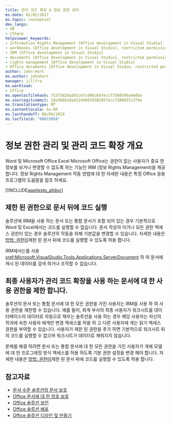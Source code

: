 ```yaml
---
title: 관리 코드 확장 & 정보 권한 관리
ms.date: 02/02/2017
ms.topic: conceptual
dev_langs:
- VB
- CSharp
helpviewer_keywords:
- Information Rights Management [Office development in Visual Studio]
- workbooks [Office development in Visual Studio], restricted permissions
- IRM [Office development in Visual Studio]
- documents [Office development in Visual Studio], restricted permissions
- rights management [Office development in Visual Studio]
- Office documents [Office development in Visual Studio, restricted permissions
author: John-Hart
ms.author: johnhart
manager: jillfra
ms.workload:
- office
ms.openlocfilehash: 753f3d2da201c67cd86c697eccf7580596a40d6e
ms.sourcegitcommit: 2da366ba9ad124366f6502927ecc720985fc2f9e
ms.translationtype: MT
ms.contentlocale: ko-KR
ms.lasthandoff: 08/09/2019
ms.locfileid: "68872058"
---
```

# <a name="information-rights-management-and-managed-code-extensions-overview"></a>정보 권한 관리 및 관리 코드 확장 개요
  Word 및 Microsoft Office Excel Microsoft Office는 권한이 없는 사용자가 중요 한 정보를 보거나 변경할 수 없도록 하는 기능인 IRM (정보 Rights Management)을 제공 합니다. 정보 Rights Management 작동 방법에 대 한 자세한 내용은 특정 Office 응용 프로그램의 도움말을 참조 하세요.

 [!INCLUDE[appliesto_alldoc](../vsto/includes/appliesto-alldoc-md.md)]

## <a name="run-code-behind-documents-with-restricted-permissions"></a>제한 된 권한으로 문서 뒤에 코드 실행
 솔루션에 IRM을 사용 하는 문서 또는 통합 문서가 포함 되어 있는 경우 기본적으로 Word 및 Excel에서는 코드를 실행할 수 없습니다. 문서 작성자 이거나 모든 권한 액세스 권한이 있는 경우 솔루션의 작동을 위해 기본값을 변경할 수 있습니다. 자세한 내용은 [방법: 권한이](../vsto/how-to-permit-code-to-run-behind-documents-with-restricted-permissions.md)제한 된 문서 뒤에 코드를 실행할 수 있도록 허용 합니다.

 IRM에서는를 사용 <xref:Microsoft.VisualStudio.Tools.Applications.ServerDocument> 하 여 문서에 캐시 된 데이터를 검색 하거나 조작할 수 없습니다.

## <a name="end-users-to-restrict-permissions-to-documents-that-use-managed-code-extensions"></a>최종 사용자가 관리 코드 확장을 사용 하는 문서에 대 한 사용 권한을 제한 합니다.
 솔루션의 문서 또는 통합 문서에 대 한 모든 권한을 가진 사용자는 IRM을 사용 하 여 사용 권한을 제한할 수 있습니다. 예를 들어, 회계 부서의 최종 사용자가 워크시트를 데이터베이스의 데이터로 자동으로 채우는 솔루션을 사용 하는 경우 해당 사용자는 자신의 학과에 속한 사용자 에게만 변경 액세스를 허용 하 고 다른 사용자에 게는 읽기 액세스 권한을 부여할 수 있습니다. 사용자가 제한 된 권한을 추가 하면 기본적으로 워크시트 뒤의 코드를 실행할 수 없으며 워크시트가 데이터로 채워지지 않습니다.

 문제를 해결 하려면 문서 또는 통합 문서에 대 한 모든 권한을 가진 사용자가 개체 모델에 대 한 프로그래밍 방식 액세스를 허용 하도록 기본 권한 설정을 변경 해야 합니다. 자세한 내용은 [방법: 권한이](../vsto/how-to-permit-code-to-run-behind-documents-with-restricted-permissions.md)제한 된 문서 뒤에 코드를 실행할 수 있도록 허용 합니다.

## <a name="see-also"></a>참고자료
- [문서 수준 솔루션의 문서 보호](../vsto/document-protection-in-document-level-solutions.md)
- [Office 문서에 대 한 암호 보호](../vsto/password-protection-on-office-documents.md)
- [Office 솔루션 보안](../vsto/securing-office-solutions.md)
- [Office 솔루션 배포](../vsto/deploying-an-office-solution.md)
- [Office 솔루션 디자인 및 만들기](../vsto/designing-and-creating-office-solutions.md)

